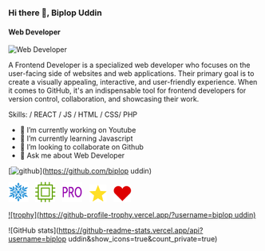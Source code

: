 ### Hi there 👋, Biplop Uddin
#### Web Developer 
![Web Developer ](https://images.unsplash.com/photo-1654277041218-84424c78f0ae?w=500&auto=format&fit=crop&q=60&ixlib=rb-4.1.0&ixid=M3wxMjA3fDB8MHxzZWFyY2h8N3x8Z2l0aHVifGVufDB8fDB8fHwwhttps://https://scontent.fdac20-1.fna.fbcdn.net/v/t39.30808-6/501246387_599798346469057_9115843009792492372_n.jpg?stp=dst-jpg_s960x960_tt6&_nc_cat=106&ccb=1-7&_nc_sid=cc71e4&_nc_eui2=AeF_nV_o_F5Yg3AEcvW8m-Gxxm1GxbD16VzGbUbFsPXpXEFZcbPv-hSnhE3ucBw07lFyy58Jfo3AX8qteUdwWi5N&_nc_ohc=wF8zbR6lY4IQ7kNvwF2h209&_nc_oc=AdmdAtk_kKZ2MaROI-a8ZOHIvS4zvrFIA-wNhQRyuIDvh2BEwq1vg-anNxjaKpCpRAk&_nc_zt=23&_nc_ht=scontent.fdac20-1.fna&_nc_gid=inLNsNkqdBBKFHHi_CuV_g&oh=00_AfOYYvt7vXJIMr1iCH4kO3ES4FeHDH1xjn0JVExSGHJKww&oe=686DCA4Barturssmirnovs.github.io/github-profile-readme-generator/images/banner.png)

A Frontend Developer is a specialized web developer who focuses on the user-facing side of websites and web applications. Their primary goal is to create a visually appealing, interactive, and user-friendly experience. When it comes to GitHub, it's an indispensable tool for frontend developers for version control, collaboration, and showcasing their work.

Skills:  / REACT / JS / HTML / CSS/ PHP

- 🔭 I’m currently working on Youtube 
- 🌱 I’m currently learning Javascript  
- 👯 I’m looking to collaborate on Github 
- 💬 Ask me about Web Developer  


[<img src='https://cdn.jsdelivr.net/npm/simple-icons@3.0.1/icons/github.svg' alt='github' height='40'>](https://github.com/biplop uddin)  

<a href='https://archiveprogram.github.com/'><img src='https://raw.githubusercontent.com/acervenky/animated-github-badges/master/assets/acbadge.gif' width='40' height='40'></a> <a href='https://docs.github.com/en/developers'><img src='https://raw.githubusercontent.com/acervenky/animated-github-badges/master/assets/devbadge.gif' width='40' height='40'></a> <a href='https://github.com/pricing'><img src='https://raw.githubusercontent.com/acervenky/animated-github-badges/master/assets/pro.gif' width='40' height='40'></a> <a href='https://stars.github.com/'><img src='https://raw.githubusercontent.com/acervenky/animated-github-badges/master/assets/starbadge.gif' width='35' height='35'></a> <a href='https://docs.github.com/en/github/supporting-the-open-source-community-with-github-sponsors'><img src='https://raw.githubusercontent.com/acervenky/animated-github-badges/master/assets/sponsorbadge.gif' width='35' height='35'></a> 

[![trophy](https://github-profile-trophy.vercel.app/?username=biplop uddin)](https://github.com/ryo-ma/github-profile-trophy)

![GitHub stats](https://github-readme-stats.vercel.app/api?username=biplop uddin&show_icons=true&count_private=true)  



